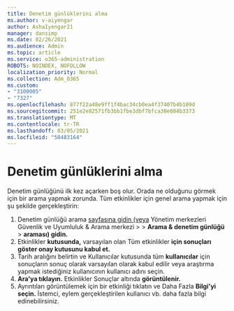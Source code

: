 ```yaml
---
title: Denetim günlüklerini alma
ms.author: v-aiyengar
author: AshaIyengar21
manager: dansimp
ms.date: 02/26/2021
ms.audience: Admin
ms.topic: article
ms.service: o365-administration
ROBOTS: NOINDEX, NOFOLLOW
localization_priority: Normal
ms.collection: Adm_O365
ms.custom:
- "3100005"
- "7327"
ms.openlocfilehash: 877f22a48e9ff1f4bac34cb0ea4f37407b4b109d
ms.sourcegitcommit: 251e2e82571fb3bb1fbe3dbf7bfca30e004b3373
ms.translationtype: MT
ms.contentlocale: tr-TR
ms.lasthandoff: 03/05/2021
ms.locfileid: "50483164"
---
```

# <a name="retrieve-the-audit-logs"></a>Denetim günlüklerini alma

Denetim günlüğünü ilk kez açarken boş olur. Orada ne olduğunu görmek için bir arama yapmak zorunda. Tüm etkinlikler için genel arama yapmak için şu şekilde gerçekleştirin:

1. Denetim günlüğü arama [sayfasına gidin (veya](https://protection.office.com/#/unifiedauditlog) Yönetim merkezleri Güvenlik ve Uyumluluk & Arama merkezi   >    >  **Arama & denetim günlüğü**  >  **araması) gidin.**
1. Etkinlikler **kutusunda,** varsayılan olan Tüm etkinlikler **için sonuçları göster onay kutusunu kabul et.**
1. Tarih aralığını belirtin ve Kullanıcılar kutusunda tüm **kullanıcılar** için sonuçların sonuç olarak varsayılan olarak kabul edilir veya araştırma yapmak istediğiniz kullanıcının kullanıcı adını seçin.
1. **Ara'ya tıklayın.** Etkinlikler Sonuçlar altında **görüntülenir.**
1. Ayrıntıları görüntülemek için bir etkinliği tıklatın ve Daha Fazla **Bilgi'yi seçin.** İstemci, eylem gerçekleştirilen kullanıcı vb. daha fazla bilgi edinebilirsiniz.
